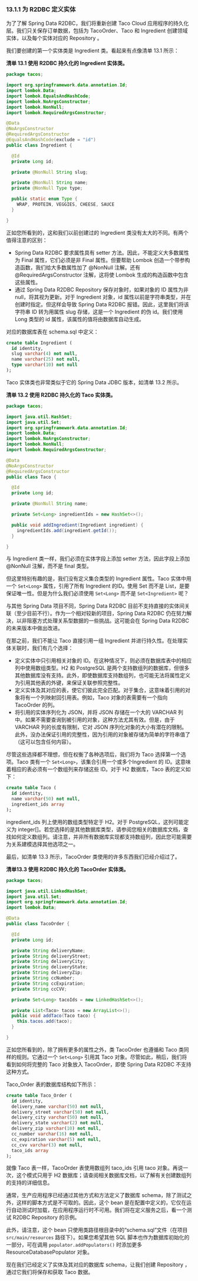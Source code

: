 ### 13.1.1 为 R2DBC 定义实体

为了了解 Spring Data R2DBC，我们将重新创建 Taco Cloud 应用程序的持久化层。我们只关保存订单数据，包括为 TacoOrder、Taco 和 Ingredient 创建领域实体，以及每个实体对应的 Repository 。

我们要创建的第一个实体类是 Ingredient 类。看起来有点像清单 13.1 所示：

**清单 13.1 使用 R2DBC 持久化的 Ingredient 实体类。**

```java
package tacos;

import org.springframework.data.annotation.Id;
import lombok.Data;
import lombok.EqualsAndHashCode;
import lombok.NoArgsConstructor;
import lombok.NonNull;
import lombok.RequiredArgsConstructor;

@Data
@NoArgsConstructor
@RequiredArgsConstructor
@EqualsAndHashCode(exclude = "id")
public class Ingredient {

  @Id
  private Long id;

  private @NonNull String slug;

  private @NonNull String name;
  private @NonNull Type type;

  public static enum Type {
    WRAP, PROTEIN, VEGGIES, CHEESE, SAUCE
  }

}
```

正如您所看到的，这和我们以前创建过的 Ingredient 类没有太大的不同。有两个值得注意的区别：

* Spring Data R2DBC 要求属性具有 setter 方法。因此，不能定义大多数属性为 Final 属性，它们必须是非 Final 属性。但要帮助 Lombok 创造一个带参构造函数，我们给大多数属性加了 @NonNull 注解。还有 @RequiredArgsConstructor 注解，这将使 Lombok 生成的构造函数中包含这些属性。
* 通过 Spring Data R2DBC  Repository 保存对象时，如果对象的 ID 属性为非 null，将其视为更新。对于 Ingredient 对象，id 属性以前是字符串类型，并在创建时指定。但这样会导致 Spring Data R2DBC 报错。因此，这里我们将该字符串 ID 转为用属性 slug 存储，这是一个 Ingredient 的伪 id。我们使用 Long 类型的 id 属性，该属性的值将由数据库自动生成。

对应的数据库表在 schema.sql 中定义：

```sql
create table Ingredient (
  id identity,
  slug varchar(4) not null,
  name varchar(25) not null,
  type varchar(10) not null
);
```

Taco 实体类也非常类似于它的 Spring Data JDBC 版本，如清单 13.2 所示。

**清单 13.2 使用 R2DBC 持久化的 Taco 实体类。**

```java
package tacos;

import java.util.HashSet;
import java.util.Set;
import org.springframework.data.annotation.Id;
import lombok.Data;
import lombok.NoArgsConstructor;
import lombok.NonNull;
import lombok.RequiredArgsConstructor;

@Data
@NoArgsConstructor
@RequiredArgsConstructor
public class Taco {

  @Id
  private Long id;

  private @NonNull String name;

  private Set<Long> ingredientIds = new HashSet<>();

  public void addIngredient(Ingredient ingredient) {
    ingredientIds.add(ingredient.getId());
  }

}
```

与 Ingredient 类一样，我们必须在实体字段上添加 setter 方法，因此字段上添加 @NonNull 注解，而不是 final 类型。

但这里特别有趣的是，我们没有定义集合类型的 Ingredient 属性。Taco 实体中用一个 `Set<Long>` 属性，引用了所有 Ingredient 的ID。使用 Set 而不是 List，是要保证唯一性。但是为什么我们必须使用 `Set<Long>` 而不是 `Set<Ingredient>` 呢？

与其他 Spring Data 项目不同，Spring Data R2DBC 目前不支持直接的实体间关联（至少目前不行）。作为一个相对较新的项目，Spring Data R2DBC 仍在努力解决，以非阻塞方式处理关系型数据的一些挑战。这可能会在 Spring Data R2DBC 的未来版本中做出改进。

在那之前，我们不能让 Taco 直接引用一组 Ingredient 并进行持久性。在处理实体关联时，我们有几个选择：

* 定义实体中只引用相关对象的 ID。在这种情况下，则必须在数据库表中的相应列中使用数组类型。H2 和 PostgreSQL 是两个支持数组列的数据库，但很多其他数据库没有支持。此外，即使数据库支持数组列，也可能无法将属性定义为引用其他表的外键，来保证关联参照完整性。
* 定义实体及其对应的表，使它们彼此完全匹配。对于集合，这意味着引用的对象将有一个列映射回引用表。例如，Taco 对象的表需要有一个指向 TacoOrder 的列。
* 将引用的实体序列化为 JSON，并将 JSON 存储在一个大的 VARCHAR 列中。如果不需要查询到被引用的对象，这种方法尤其有效。但是，由于 VARCHAR 列的长度有限制，它对 JSON 序列化对象的大小有潜在的限制。此外，没办法保证引用的完整性，因为引用的对象被存储为简单的字符串值了（这可以包含任何内容）。

尽管这些选择都不理想，但在权衡了各种选项后，我们将为 Taco 选择第一个选项。Taco 类有一个 `Set<Long>`，该集合引用一个或多个Ingredient 的 ID。这意味着相应的表必须有一个数组列来存储这些 ID。对于 H2 数据库，Taco 表的定义如下：

```sql
create table Taco (
  id identity,
  name varchar(50) not null,
  ingredient_ids array
);
```

ingredient_ids 列上使用的数组类型特定于 H2。对于 PostgreSQL，这列可能定义为 integer[]。若您选择的是其他数据库类型，请参阅您相关的数据库文档，查找如何定义数组列。请注意，并非所有数据库实现都支持数组列，因此您可能需要为关系建模选择其他选项之一。

最后，如清单 13.3 所示，TacoOrder 类使用的许多东西我们已经介绍过了。

**清单13.3 使用 R2DBC 持久化的 TacoOrder 实体类。**

```java
package tacos;

import java.util.LinkedHashSet;
import java.util.Set;
import org.springframework.data.annotation.Id;
import lombok.Data;

@Data
public class TacoOrder {

  @Id
  private Long id;

  private String deliveryName;
  private String deliveryStreet;
  private String deliveryCity;
  private String deliveryState;
  private String deliveryZip;
  private String ccNumber;
  private String ccExpiration;
  private String ccCVV;

  private Set<Long> tacoIds = new LinkedHashSet<>();

  private List<Taco> tacos = new ArrayList<>();
  public void addTaco(Taco taco) {
    this.tacos.add(taco);
  }

}
```

正如您所看到的，除了拥有更多的属性之外，类 TacoOrder 也遵循和 Taco 类同样的规则。它通过一个 `Set<Long>` 引用其 Taco 对象。尽管如此，稍后，我们将看到如何将完整的 Taco 对象放入 TacoOrder，即使 Spring Data R2DBC 不支持这种方式。

Taco_Order 表的数据库结构如下所示：

```sql
create table Taco_Order (
  id identity,
  delivery_name varchar(50) not null,
  delivery_street varchar(50) not null,
  delivery_city varchar(50) not null,
  delivery_state varchar(2) not null,
  delivery_zip varchar(10) not null,
  cc_number varchar(16) not null,
  cc_expiration varchar(5) not null,
  cc_cvv varchar(3) not null,
  taco_ids array
);
```

就像 Taco 表一样，TacoOrder 表使用数组列 taco_ids 引用 taco 对象。再说一次，这个模式只用于 H2 数据库；请查阅相关数据库文档，以了解有关创建数组列的支持的详细信息。

通常，生产应用程序已经通过其他方式和方法定义了数据库 schema，除了测试之外，这样的脚本方式是不可取的。因此，这个 bean 是在配置中定义的，它仅在运行自动测试时加载，在应用程序运行时不可用。我们将在定义服务之后，看一个测试 R2DBC  Repository 的示例。

此外，请注意，这个 bean 只使用类路径根目录中的“schema.sql”文件（在项目 `src/main/resources` 路径下）。如果您希望其他 SQL 脚本也作为数据库初始化的一部分，可在调用 `populator.addPopulators()` 时添加更多 ResourceDatabasePopulator 对象。

现在我们已经定义了实体及其对应的数据库 schema，让我们创建 Repository ，通过它我们将保存和获取 Taco 数据。
